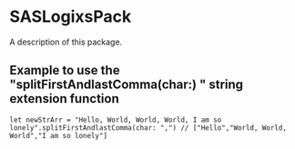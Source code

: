 # SASLogixsPack

A description of this package.

## Example to use the "splitFirstAndlastComma(char:) " string extension function

```
let newStrArr = "Hello, World, World, World, I am so lonely".splitFirstAndlastComma(char: ",") // ["Hello","World, World, World","I am so lonely"]

```
